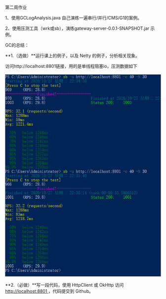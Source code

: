 第二周作业

1、使用GCLogAnalysis.java 自己演练一遍串行/并行/CMS/G1的案例。

2、使用压测工具（wrk或sb），演练gateway-server-0.0.1-SNAPSHOT.jar 示例。



GC的总结：



**1.（选做）**运行课上的例子，以及 Netty 的例子，分析相关现象。

访问http://localhost:8801链接，用的是单线程阻塞io，压测数据如下

![](https://github.com/peiht/JAVA-000/blob/main/Week_02/httpServer01.PNG)

**2.（必做）**写一段代码，使用 HttpClient 或 OkHttp 访问 [http://localhost:8801 ](http://localhost:8801/)，代码提交到 Github。